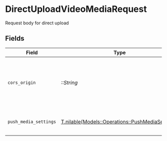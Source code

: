 # DirectUploadVideoMediaRequest

Request body for direct upload


## Fields

| Field                                                                                            | Type                                                                                             | Required                                                                                         | Description                                                                                      | Example                                                                                          |
| ------------------------------------------------------------------------------------------------ | ------------------------------------------------------------------------------------------------ | ------------------------------------------------------------------------------------------------ | ------------------------------------------------------------------------------------------------ | ------------------------------------------------------------------------------------------------ |
| `cors_origin`                                                                                    | *::String*                                                                                       | :heavy_check_mark:                                                                               | Upload media directly from a device using the URL name or enter '*' to allow all.                | *                                                                                                |
| `push_media_settings`                                                                            | [T.nilable(Models::Operations::PushMediaSettings)](../../models/operations/pushmediasettings.md) | :heavy_minus_sign:                                                                               | Configuration settings for media upload.                                                         |                                                                                                  |